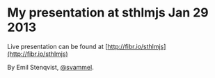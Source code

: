 # My presentation at sthlmjs Jan 29 2013

Live presentation can be found at [http://fibr.io/sthlmjs](http://fibr.io/sthlmjs)

By Emil Stenqvist, [@svammel](http://twitter.com/svammel).
